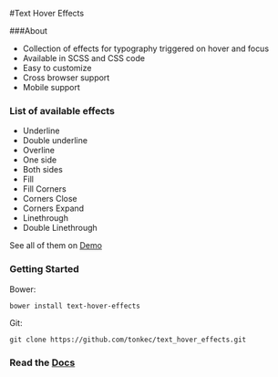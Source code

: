 #Text Hover Effects

###About
 - Collection of effects for typography triggered on hover and focus <br />
 - Available in SCSS and CSS code
 - Easy to customize
 - Cross browser support
 - Mobile support

### List of available effects
- Underline
- Double underline
- Overline
- One side
- Both sides
- Fill
- Fill Corners
- Corners Close
- Corners Expand
- Linethrough
- Double Linethrough

See all of them on [Demo](https://antonijasimic.bitbucket.io/text_hover_effects/demo.html)

### Getting Started
Bower:
```
bower install text-hover-effects
```
Git:
```
git clone https://github.com/tonkec/text_hover_effects.git
```
### Read the [Docs](https://antonijasimic.bitbucket.io/text_hover_effects/documentation.html)
